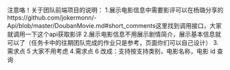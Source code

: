 注意咯！关于团队前端项目的说明： 1.展示电影信息中需要影评可以在杨璐分享的https://github.com/jokermonn/-Api/blob/master/DoubanMovie.md#short_comments这里找到调用接口，大家就调用一下这个api获取影评 2.展示电影信息不用展示剧情简介，展示基本信息就可以了（任务卡中的往期团队完成的作业只是参考，页面你们可以自己设计） 3.需求点 5 大家不用考虑 4.需求点 6 改成：支持按支持类别，电影名称，电影 id 查询
